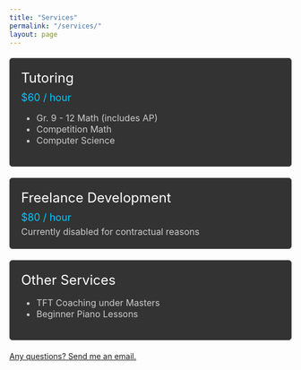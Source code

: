 ```yaml
---
title: "Services"
permalink: "/services/"
layout: page
---
```


<style>
  .service-container {
    border: 1px solid #444;
    padding: 20px;
    margin: 20px 0;
    background-color: #333;
    border-radius: 5px;
  }

  .service-title {
    font-size: 24px;
    margin-bottom: 10px;
    color: #fff;
  }

  .service-price {
    font-size: 18px;
    color: #00c7ff;
  }

  .service-description {
    font-size: 16px;
    margin-top: 5px;
    color: #ccc;
  }

  .contact-info {
    margin-top: 20px;
    font-size: 16px;
    color: #ccc;
  }
</style>

<div class="service-container">
  <div class="service-title">Tutoring</div>
  <div class="service-price">$60 / hour</div>
  <div class="service-description">
    <ul>
      <li>Gr. 9 - 12 Math (includes AP)</li>
      <li>Competition Math</li>
      <li>Computer Science</li>
    </ul>
  </div>
</div>

<div class="service-container">
  <div class="service-title">Freelance Development</div>
  <div class="service-price">$80 / hour</div>
  <div class="service-description">
    Currently disabled for contractual reasons
  </div>
</div>

<div class="service-container">
  <div class="service-title">Other Services</div>
  <div class="service-description">
    <ul>
      <li>TFT Coaching under Masters</li>
      <li>Beginner Piano Lessons</li>
    </ul>
  </div>
</div>

<div class="contact-box">
  <a href="mailto:tctctc888@gmail.com" class="contact-text">Any questions? Send me an email.</a>
</div>

